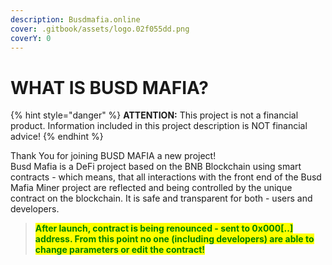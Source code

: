 ```yaml
---
description: Busdmafia.online
cover: .gitbook/assets/logo.02f055dd.png
coverY: 0
---
```


# WHAT IS BUSD MAFIA?

{% hint style="danger" %}
**ATTENTION:** This project is not a financial product. Information included in this project description is NOT financial advice!
{% endhint %}

Thank You for joining BUSD MAFIA a new project!\
Busd Mafia is a DeFi  project based on the BNB Blockchain using smart contracts - which means, that all interactions with the front end of the Busd Mafia Miner project are reflected and being controlled by the unique contract on the blockchain. It is safe and transparent for both - users and developers.

> <mark style="color:green;">**After launch, contract is being renounced - sent to 0x000\[..] address. From this point no one (including developers) are able to change parameters or edit the contract!**</mark>
